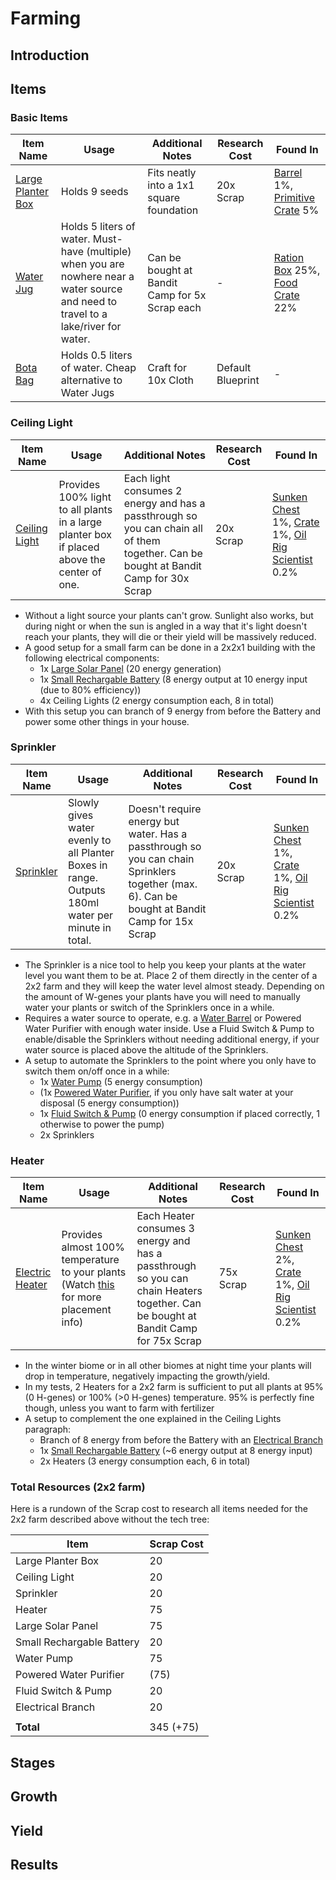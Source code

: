 # Farming

## Introduction

## Items

### Basic Items

| Item Name                                                    | Usage                                                        | Additional Notes                               | Research Cost     | Found In                                                     |
| ------------------------------------------------------------ | ------------------------------------------------------------ | ---------------------------------------------- | ----------------- | ------------------------------------------------------------ |
| [Large Planter Box](https://rustlabs.com/item/large-planter-box) | Holds 9 seeds                                                | Fits neatly into a 1x1 square foundation       | 20x Scrap         | [Barrel](https://rustlabs.com/entity/barrel) 1%, [Primitive Crate](https://rustlabs.com/entity/primitive-crate) 5% |
| [Water Jug](https://rustlabs.com/item/water-jug)             | Holds 5 liters of water. Must-have (multiple) when you are nowhere near a water source and need to travel to a lake/river for water. | Can be bought at Bandit Camp for 5x Scrap each | -                 | [Ration Box](https://rustlabs.com/entity/ration-box) 25%, [Food Crate](https://rustlabs.com/entity/food-crate) 22% |
| [Bota Bag](https://rustlabs.com/item/bota-bag)               | Holds 0.5 liters of water. Cheap alternative to Water Jugs   | Craft for 10x Cloth                            | Default Blueprint | -                                                            |

### Ceiling Light

| Item Name                                                | Usage                                                        | Additional Notes                                             | Research Cost | Found In                                                     |
| -------------------------------------------------------- | ------------------------------------------------------------ | ------------------------------------------------------------ | ------------- | ------------------------------------------------------------ |
| [Ceiling Light](https://rustlabs.com/item/ceiling-light) | Provides 100% light to all plants in a large planter box if placed above the center of one. | Each light consumes 2 energy and has a passthrough so you can chain all of them together. Can be bought at Bandit Camp for 30x Scrap | 20x Scrap     | [Sunken Chest](https://rustlabs.com/entity/sunken-chest) 1%, [Crate](https://rustlabs.com/entity/crate) 1%, [Oil Rig Scientist](https://rustlabs.com/entity/oil-rig-scientist) 0.2% |

- Without a light source your plants can't grow. Sunlight also works, but during night or when the sun is angled in a way that it's light doesn't reach your plants, they will die or their yield will be massively reduced. 
- A good setup for a small farm can be done in a 2x2x1 building with the following electrical components:
  - 1x [Large Solar Panel](https://rustlabs.com/item/large-solar-panel) (20 energy generation)
  - 1x [Small Rechargable Battery](https://rustlabs.com/item/small-rechargable-battery) (8 energy output at 10 energy input (due to 80% efficiency))
  - 4x Ceiling Lights (2 energy consumption each, 8 in total)
- With this setup you can branch of 9 energy from before the Battery and power some other things in your house.

### Sprinkler

| Item Name                                        | Usage                                                        | Additional Notes                                             | Research Cost | Found In                                                     |
| ------------------------------------------------ | ------------------------------------------------------------ | ------------------------------------------------------------ | ------------- | ------------------------------------------------------------ |
| [Sprinkler](https://rustlabs.com/item/sprinkler) | Slowly gives water evenly to all Planter Boxes in range. Outputs 180ml water per minute in total. | Doesn't require energy but water. Has a passthrough so you can chain Sprinklers together (max. 6). Can be bought at Bandit Camp for 15x Scrap | 20x Scrap     | [Sunken Chest](https://rustlabs.com/entity/sunken-chest) 1%, [Crate](https://rustlabs.com/entity/crate) 1%, [Oil Rig Scientist](https://rustlabs.com/entity/oil-rig-scientist) 0.2% |

- The Sprinkler is a nice tool to help you keep your plants at the water level you want them to be at. Place 2 of them directly in the center of a 2x2 farm and they will keep the water level almost steady. Depending on the amount of W-genes your plants have you will need to manually water your plants or switch of the Sprinklers once in a while.
- Requires a water source to operate, e.g. a [Water Barrel](https://rustlabs.com/item/water-barrel) or Powered Water Purifier with enough water inside. Use a Fluid Switch & Pump to enable/disable the Sprinklers without needing additional energy, if your water source is placed above the altitude of the Sprinklers.
- A setup to automate the Sprinklers to the point where you only have to switch them on/off once in a while:
  - 1x [Water Pump](https://rustlabs.com/item/water-pump) (5 energy consumption)
  - (1x [Powered Water Purifier](https://rustlabs.com/item/powered-water-purifier), if you only have salt water at your disposal (5 energy consumption))
  - 1x [Fluid Switch & Pump](https://rustlabs.com/item/fluid-switch-&-pump) (0 energy consumption if placed correctly, 1 otherwise to power the pump)
  - 2x Sprinklers

### Heater

| Item Name                                                    | Usage                                                        | Additional Notes                                             | Research Cost | Found In                                                     |
| ------------------------------------------------------------ | ------------------------------------------------------------ | ------------------------------------------------------------ | ------------- | ------------------------------------------------------------ |
| [Electric Heater](https://rustlabs.com/item/electric-heater) | Provides almost 100% temperature to your plants (Watch [this](https://www.youtube.com/watch?v=YmGT2vG14nk) for more placement info) | Each Heater consumes 3 energy and has a passthrough so you can chain Heaters together. Can be bought at Bandit Camp for 75x Scrap | 75x Scrap     | [Sunken Chest](https://rustlabs.com/entity/sunken-chest) 2%, [Crate](https://rustlabs.com/entity/crate) 1%, [Oil Rig Scientist](https://rustlabs.com/entity/oil-rig-scientist) 0.2% |

- In the winter biome or in all other biomes at night time your plants will drop in temperature, negatively impacting the growth/yield.
- In my tests, 2 Heaters for a 2x2 farm is sufficient to put all plants at 95% (0 H-genes) or 100% (>0 H-genes) temperature. 95% is perfectly fine though, unless you want to farm with fertilizer
- A setup to complement the one explained in the Ceiling Lights paragraph:
  - Branch of 8 energy from before the Battery with an [Electrical Branch](https://rustlabs.com/item/electrical-branch)
  - 1x [Small Rechargable Battery](https://rustlabs.com/item/small-rechargable-battery) (~6 energy output at 8 energy input)
  - 2x Heaters (3 energy consumption each, 6 in total)

### Total Resources (2x2 farm)

Here is a rundown of the Scrap cost to research all items needed for the 2x2 farm described above without the tech tree:

| Item                      | Scrap Cost |
| ------------------------- | ---------- |
| Large Planter Box         | 20         |
| Ceiling Light             | 20         |
| Sprinkler                 | 20         |
| Heater                    | 75         |
| Large Solar Panel         | 75         |
| Small Rechargable Battery | 20         |
| Water Pump                | 75         |
| Powered Water Purifier    | (75)       |
| Fluid Switch & Pump       | 20         |
| Electrical Branch         | 20         |
|                           |            |
| **Total**                 | 345 (+75)  |

## Stages

## Growth

## Yield

## Results

